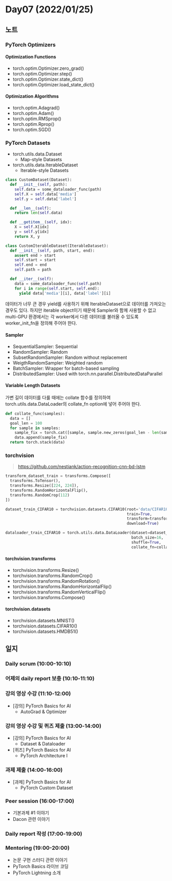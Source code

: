 # Day07 (2022/01/25)

## 노트

### PyTorch Optimizers

#### Optimization Functions

  * torch.optim.Optimizer.zero_grad()
  * torch.optim.Optimizer.step()
  * torch.optim.Optimizer.state_dict()
  * torch.optim.Optimizer.load_state_dict()

#### Optimization Algorithms

  * torch.optim.Adagrad()
  * torch.optim.Adam()
  * torch.optim.RMSprop()
  * torch.optim.Rprop()
  * torch.optim.SGD()

### PyTorch Datasets

  * torch.utils.data.Dataset
    * Map-style Datasets
  * torch.utils.data.IterableDataset
    * Iterable-style Datasets

```python
class CustomDataset(Dataset):
  def __init__(self, path):
    self.data = some_dataloader_func(path)
    self.X = self.data['media']
    self.y = self.data['label']

  def __len__(self):
    return len(self.data)

  def __getitem__(self, idx):
    X = self.X[idx]
    y = self.y[idx]
    return X, y

class CustomIterableDataset(IterableDataset):
  def __init__(self, path, start, end):
    assert end > start
    self.start = start
    self.end = end
    self.path = path

  def __iter__(self):
    data = some_dataloader_func(self.path)
    for i in range(self.start, self.end):
      yield data['media'][i], data['label'][i]
```

데이터가 너무 큰 경우 yield를 사용하기 위해 IterableDataset으로 데이터를 가져오는 경우도 있다. 하지만 iterable object이기 때문에 Sampler와 함께 사용할 수 없고 multi-GPU 환경에서는 각 worker에서 다른 데이터를 불러올 수 있도록 worker_init_fn을 정의해 주어야 한다.

#### Sampler

  * SequentialSampler: Sequential
  * RandomSampler: Random
  * SubsetRandomSampler: Random without replacement
  * WeigthRandomSampler: Weighted random
  * BatchSampler: Wrapper for batch-based sampling
  * DistributedSampler: Used with torch.nn.parallel.DistributedDataParallel

#### Variable Length Datasets

가변 길이 데이터를 다룰 때에는 collate 함수를 정의하여 torch.utils.data.DataLoader의 collate_fn option에 넣어 주어야 한다.

```python
def collate_func(samples):
  data = []
  goal_len = 100
  for sample in samples:
    sample_fix = torch.cat([sample, sample.new_zeros(goal_len - len(sample))])
    data.append(sample_fix)
  return torch.stack(data)
```

### torchvision

> https://github.com/nestiank/action-recognition-cnn-bd-lstm

```python
transform_dataset_train = transforms.Compose([
  transforms.ToTensor(),
  transforms.Resize([224, 224]),
  transforms.RandomHorizontalFlip(),
  transforms.RandomCrop(112)
])

dataset_train_CIFAR10 = torchvision.datasets.CIFAR10(root='data/CIFAR10/',
                                                     train=True,
                                                     transform=transform_dataset_train,
                                                     download=True)

dataloader_train_CIFAR10 = torch.utils.data.DataLoader(dataset=dataset_train_CIFAR10,
                                                       batch_size=16,
                                                       shuffle=True,
                                                       collate_fn=collate_func)
```

#### torchvision.transforms

  * torchvision.transforms.Resize()
  * torchvision.transforms.RandomCrop()
  * torchvision.transforms.RandomRotation()
  * torchvision.transforms.RandomHorizontalFlip()
  * torchvision.transforms.RandomVerticalFlip()
  * torchvision.transforms.Compose()

#### torchvision.datasets

  * torchvision.datasets.MNIST()
  * torchvision.datasets.CIFAR10()
  * torchvision.datasets.HMDB51()

## 일지

### Daily scrum (10:00-10:10)

### 어제의 daily report 보충 (10:10-11:10)

### 강의 영상 수강 (11:10-12:00)

  * [강의] PyTorch Basics for AI
    * AutoGrad & Optimizer

### 강의 영상 수강 및 퀴즈 제출 (13:00-14:00)

  * [강의] PyTorch Basics for AI
    * Dataset & Dataloader
  * [퀴즈] PyTorch Basics for AI
    * PyTorch Architecture I

### 과제 제출 (14:00-16:00)

  * [과제] PyTorch Basics for AI
    * PyTorch Custom Dataset

### Peer session (16:00-17:00)

  * 기본과제 #1 이야기
  * Dacon 관련 이야기

### Daily report 작성 (17:00-19:00)

### Mentoring (19:00-20:00)

  * 논문 구현 스터디 관련 이야기
  * PyTorch Basics 라이브 코딩
  * PyTorch Lightning 소개
